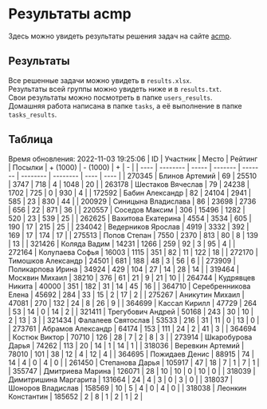 # Результаты acmp
Здесь можно увидеть результаты решения задач на сайте [acmp](https://acmp.ru). 

## Результаты
Все решенные задачи можно увидеть в `results.xlsx`.  
Результаты всей группы можно увидеть ниже и в `results.txt`.  
Свои результаты можно посмотреть в папке `users_results`.  
Домашняя работа написана в папке `tasks`, а её выполнение в папке `tasks_results`.

## Таблица
Время обновления: 2022-11-03 19:25:06
| ID   | Участник | Место | Рейтинг | Посылки | + (1000) | - (1000) | +    | -    |
| ---- | -------- | ----- | ------- | ------- | -------- | -------- | ---- | ---- |
| 270345 | Блинов Артемий | 69 | 25510 | 3747 | 718 | 4 | 1048 | 20 |
| 263178 | Шестаков Вячеслав | 79 | 24238 | 1702 | 725 | 0 | 930 | 4 |
| 172592 | Бабин Александр | 82 | 24104 | 2941 | 585 | 23 | 830 | 44 |
| 200929 | Синицына Владислава | 86 | 23698 | 2736 | 656 | 22 | 871 | 36 |
| 220557 | Соседов Максим | 306 | 15496 | 1282 | 520 | 23 | 539 | 25 |
| 262625 | Вахитова Екатерина | 4554 | 3534 | 605 | 190 | 17 | 215 | 25 |
| 234042 | Ведерников Ярослав | 4919 | 3332 | 392 | 169 | 17 | 174 | 17 |
| 275513 | Попов Степан | 7550 | 2370 | 813 | 80 | 8 | 139 | 13 |
| 321426 | Коляда Вадим | 14231 | 1266 | 259 | 92 | 3 | 95 | 4 |
| 272164 | Колупаева Софья | 16003 | 1115 | 351 | 82 | 11 | 122 | 18 |
| 272170 | Тимошков Александр | 24501 | 681 | 188 | 48 | 3 | 56 | 6 |
| 273909 | Поликарпова Ирина | 34924 | 429 | 104 | 27 | 14 | 28 | 14 |
| 319464 | Москвин Михаил | 38210 | 376 | 61 | 21 | 9 | 21 | 10 |
| 264744 | Кудрявцев Никита | 40000 | 351 | 182 | 31 | 14 | 45 | 16 |
| 364710 | Серебренникова Елена | 45692 | 284 | 33 | 15 | 2 | 17 | 2 |
| 275267 | Аникутин Михаил | 47081 | 270 | 132 | 24 | 8 | 26 | 9 |
| 364699 | Кассал Кирилл | 47729 | 264 | 53 | 14 | 0 | 14 | 2 |
| 321411 | Трегубович Андрей | 50168 | 243 | 30 | 10 | 2 | 13 | 3 |
| 321434 | Фалалеев Святослав | 53533 | 216 | 31 | 11 | 0 | 13 | 0 |
| 273761 | Абрамов Александр | 64174 | 153 | 111 | 24 | 2 | 41 | 3 |
| 364694 | Костюк Виктор | 70710 | 126 | 28 | 7 | 2 | 8 | 3 |
| 273914 | Шкаробурова Дарья | 74262 | 113 | 20 | 14 | 1 | 14 | 1 |
| 318036 | Веревкин Артемий | 78010 | 101 | 38 | 12 | 4 | 12 | 4 |
| 364695 | Пожидаев Денис | 88915 | 74 | 14 | 4 | 0 | 4 | 0 |
| 261450 | Степанова Дарья | 105917 | 47 | 18 | 7 | 1 | 7 | 1 |
| 355747 | Дмитриева Марина | 126071 | 28 | 10 | 10 | 0 | 10 | 0 |
| 318039 | Димитришина Маргарита | 131664 | 24 | 4 | 3 | 0 | 3 | 0 |
| 318037 | Шоноров Владислав | 158569 | 10 | 5 | 4 | 0 | 4 | 0 |
| 318038 | Леонкин Константин | 185652 | 2 | 8 | 1 | 2 | 1 | 2 |

